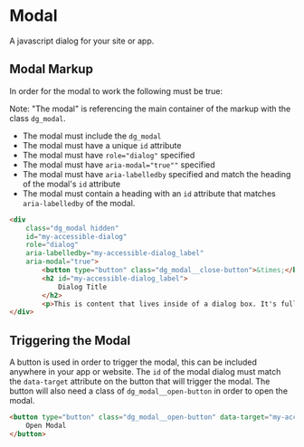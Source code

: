 # Modal

A javascript dialog for your site or app.

## Modal Markup

In order for the modal to work the following must be true:

Note: "The modal" is referencing the main container of the markup with the class `dg_modal`.

- The modal must include the `dg_modal`
- The modal must have a unique `id` attribute
- The modal must have `role="dialog"` specified
- The modal must have `aria-modal="true""` specified
- The modal must have `aria-labelledby` specified and match the heading of the modal's `id` attribute
- The modal must contain a heading with an `id` attribute that matches `aria-labelledby` of the modal.


```html
<div
    class="dg_modal hidden"
    id="my-accessible-dialog"
    role="dialog"
    aria-labelledby="my-accessible-dialog_label"
    aria-modal="true">
        <button type="button" class="dg_modal__close-button">&times;</button>
        <h2 id="my-accessible-dialog_label">
            Dialog Title
        </h2>
        <p>This is content that lives inside of a dialog box. It's fully accessible which makes our users happy. And because it's inside of a dialog that pops up, it makes our designers and UX people happy as well.</p>
</div>
```

## Triggering the Modal

A button is used in order to trigger the modal, this can be included anywhere in your app or website. The `id` of the modal dialog must match the `data-target` attribute on the button that will trigger the modal. The button will also need a class of `dg_modal__open-button` in order to open the modal.

```html
<button type="button" class="dg_modal__open-button" data-target="my-accessible-dialog">
    Open Modal
</button>
```

